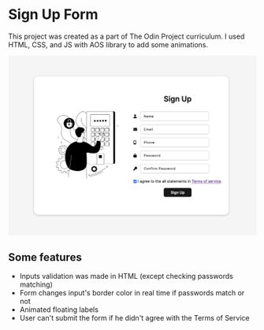 # Sign Up Form

This project was created as a part of The Odin Project curriculum. I used HTML, CSS, and JS with AOS library to add some animations. 

![alt text](img/webpage-screenshot.jpg)

## Some features
* Inputs validation was made in HTML (except checking passwords matching)
* Form changes input's border color in real time if passwords match or not
* Animated floating labels
* User can't submit the form if he didn't agree with the Terms of Service

